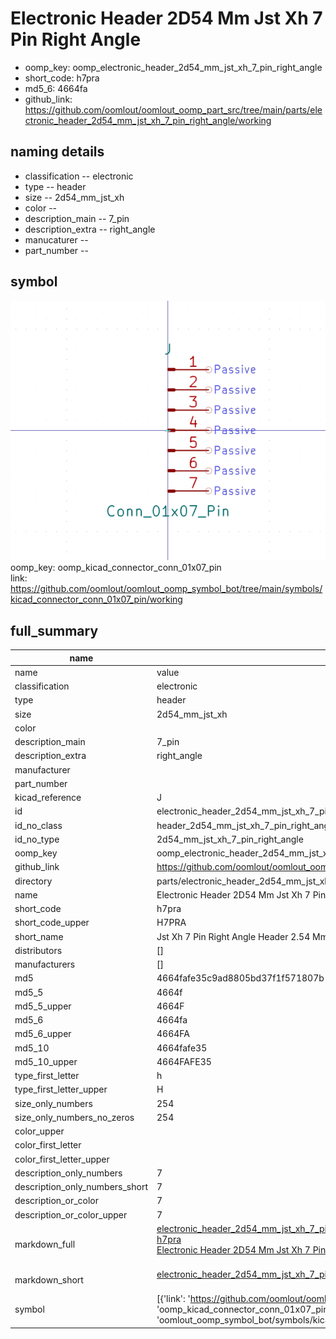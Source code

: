 # Electronic Header 2D54 Mm Jst Xh 7 Pin Right Angle

  
* oomp_key: oomp_electronic_header_2d54_mm_jst_xh_7_pin_right_angle 
* short_code: h7pra
* md5_6: 4664fa  
* github_link: https://github.com/oomlout/oomlout_oomp_part_src/tree/main/parts/electronic_header_2d54_mm_jst_xh_7_pin_right_angle/working  
## naming details
* classification -- electronic
* type -- header
* size -- 2d54_mm_jst_xh
* color -- 
* description_main -- 7_pin
* description_extra -- right_angle
* manucaturer -- 
* part_number -- 



## symbol

![](symbol/0/working/working_600.png)  
oomp_key: oomp_kicad_connector_conn_01x07_pin  
link: https://github.com/oomlout/oomlout_oomp_symbol_bot/tree/main/symbols/kicad_connector_conn_01x07_pin/working  


## full_summary
| name | value | 
| --- | --- | 
| name | value | 
| classification | electronic | 
| type | header | 
| size | 2d54_mm_jst_xh | 
| color |  | 
| description_main | 7_pin | 
| description_extra | right_angle | 
| manufacturer |  | 
| part_number |  | 
| kicad_reference | J | 
| id | electronic_header_2d54_mm_jst_xh_7_pin_right_angle | 
| id_no_class | header_2d54_mm_jst_xh_7_pin_right_angle | 
| id_no_type | 2d54_mm_jst_xh_7_pin_right_angle | 
| oomp_key | oomp_electronic_header_2d54_mm_jst_xh_7_pin_right_angle | 
| github_link | https://github.com/oomlout/oomlout_oomp_part_src/tree/main/parts/electronic_header_2d54_mm_jst_xh_7_pin_right_angle/working | 
| directory | parts/electronic_header_2d54_mm_jst_xh_7_pin_right_angle | 
| name | Electronic Header 2D54 Mm Jst Xh 7 Pin Right Angle | 
| short_code | h7pra | 
| short_code_upper | H7PRA | 
| short_name | Jst Xh 7 Pin Right Angle Header 2.54 Mm Pitch | 
| distributors | [] | 
| manufacturers | [] | 
| md5 | 4664fafe35c9ad8805bd37f1f571807b | 
| md5_5 | 4664f | 
| md5_5_upper | 4664F | 
| md5_6 | 4664fa | 
| md5_6_upper | 4664FA | 
| md5_10 | 4664fafe35 | 
| md5_10_upper | 4664FAFE35 | 
| type_first_letter | h | 
| type_first_letter_upper | H | 
| size_only_numbers | 254 | 
| size_only_numbers_no_zeros | 254 | 
| color_upper |  | 
| color_first_letter |  | 
| color_first_letter_upper |  | 
| description_only_numbers | 7 | 
| description_only_numbers_short | 7 | 
| description_or_color | 7 | 
| description_or_color_upper | 7 | 
| markdown_full | [electronic_header_2d54_mm_jst_xh_7_pin_right_angle](https://github.com/oomlout/oomlout_oomp_part_src/tree/main/parts/electronic_header_2d54_mm_jst_xh_7_pin_right_angle/working)<br>[h7pra](https://github.com/oomlout/oomlout_oomp_part_src/tree/main/parts/electronic_header_2d54_mm_jst_xh_7_pin_right_angle/working)<br>[Electronic Header 2D54 Mm Jst Xh 7 Pin Right Angle](https://github.com/oomlout/oomlout_oomp_part_src/tree/main/parts/electronic_header_2d54_mm_jst_xh_7_pin_right_angle/working)<br><br> | 
| markdown_short | [electronic_header_2d54_mm_jst_xh_7_pin_right_angle](https://github.com/oomlout/oomlout_oomp_part_src/tree/main/parts/electronic_header_2d54_mm_jst_xh_7_pin_right_angle/working)<br><br> | 
| symbol | [{'link': 'https://github.com/oomlout/oomlout_oomp_symbol_bot/tree/main/symbols/kicad_connector_conn_01x07_pin', 'oomp_key': 'oomp_kicad_connector_conn_01x07_pin', 'directory': 'oomlout_oomp_symbol_bot/symbols/kicad_connector_conn_01x07_pin//working/working.kicad_sym'}] | 
